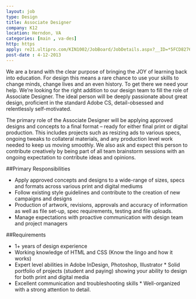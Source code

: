 ```yaml
---
layout: job
type: Design
title: Associate Designer
company: K12
location: Herndon, VA
categories: [main , va-des]
http: https
apply: re21.ultipro.com/KIN1002/JobBoard/JobDetails.aspx?__ID=*5FCD82764E41D2DC&__jbsrc=B24B68C4-AC15-4EBA-B5BC-C1E35CB8439C
post-date : 4-12-2013
---
```


We are a brand with the clear purpose of bringing the JOY of learning back into education. For design this means a rare chance to use your skills to change minds, change lives and an even history. To get there we need your help. We’re looking for the right addition to our design team to fill the role of Associate Designer. The ideal person will be deeply passionate about great design, proficient in the standard Adobe CS, detail-obsessed and relentlessly self-motivated.

The primary role of the Associate Designer will be applying approved designs and concepts to a final format – ready for either final print or digital production. This includes projects such as resizing ads to various specs, ongoing tweaks to collateral materials, and any production level work needed to keep us moving smoothly.
We also ask and expect this person to contribute creatively by being part of all team brainstorm sessions with an ongoing expectation to contribute ideas and opinions.

##Primary Responsibilities

* Apply approved concepts and designs to a wide-range of sizes, specs and formats across various print and digital mediums
* Follow existing style guidelines and contribute to the creation of new campaigns and designs
* Production of artwork, revisions, approvals and accuracy of information as well as file set-up, spec requirements, testing and file uploads.
* Manage expectations with proactive communication with design team and project managers

##Requirements 	

* 1+ years of design experience
* Working knowledge of HTML and CSS (Know the lingo and how it works)
* Expert level abilities in Adobe InDesign, Photoshop, Illustrator * Solid portfolio of projects (student and paying) showing your ability to design for both print and digital media
* Excellent communication and troubleshooting skills * Well-organized with a strong attention to detail.
